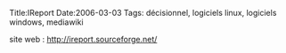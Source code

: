 Title:IReport
Date:2006-03-03
Tags: décisionnel, logiciels linux, logiciels windows,   mediawiki

site web : <http://ireport.sourceforge.net/>

